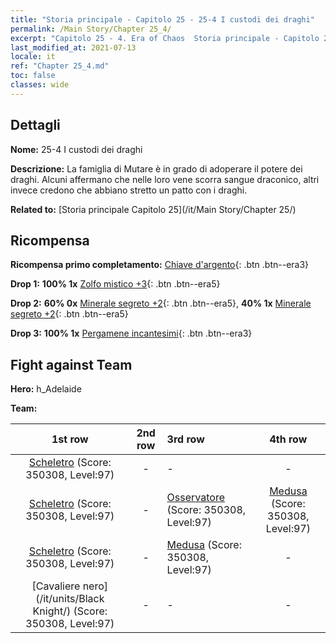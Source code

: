 ```yaml
---
title: "Storia principale - Capitolo 25 - 25-4 I custodi dei draghi"
permalink: /Main Story/Chapter 25_4/
excerpt: "Capitolo 25 - 4. Era of Chaos  Storia principale - Capitolo 25_4. 25-4 I custodi dei draghi"
last_modified_at: 2021-07-13
locale: it
ref: "Chapter 25_4.md"
toc: false
classes: wide
---
```


## Dettagli

 **Nome:** 25-4 I custodi dei draghi

 **Descrizione:** La famiglia di Mutare è in grado di adoperare il potere dei draghi. Alcuni affermano che nelle loro vene scorra sangue draconico, altri invece credono che abbiano stretto un patto con i draghi.

 **Related to:** [Storia principale Capitolo 25](/it/Main Story/Chapter 25/)

## Ricompensa

 **Ricompensa primo completamento:** [Chiave d'argento](/ItemsIT/con_693/){: .btn .btn--era3}

 **Drop 1:** **100% 1x** [Zolfo mistico +3](/ItemsIT/mat_85/){: .btn .btn--era5}

 **Drop 2:** **60% 0x** [Minerale segreto +2](/ItemsIT/mat_75/){: .btn .btn--era5}, **40% 1x** [Minerale segreto +2](/ItemsIT/mat_75/){: .btn .btn--era5}

 **Drop 3:** **100% 1x** [Pergamene incantesimi](/ItemsIT/con_694/){: .btn .btn--era3}


## Fight against Team
 **Hero:** h_Adelaide

 **Team:**


  | 1st row | 2nd row | 3rd row | 4th row |
  |:----:|:----:|:----|:----:|
  | [Scheletro](/it/units/Skeleton/) (Score: 350308, Level:97)  | - | - | - |
  | [Scheletro](/it/units/Skeleton/) (Score: 350308, Level:97)  | - | [Osservatore](/it/units/Beholder/) (Score: 350308, Level:97)  | [Medusa](/it/units/Medusa/) (Score: 350308, Level:97)  |
  | [Scheletro](/it/units/Skeleton/) (Score: 350308, Level:97)  | - | [Medusa](/it/units/Medusa/) (Score: 350308, Level:97)  | - |
  | [Cavaliere nero](/it/units/Black Knight/) (Score: 350308, Level:97)  | - | - | - |


